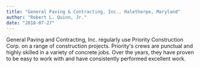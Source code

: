 ```yaml
---
title: "General Paving & Contracting, Inc., Halethorpe, Maryland"
author: "Robert L. Quinn, Jr."
date: "2018-07-27"
---
```


General Paving and Contracting, Inc. regularly use Priority Construction Corp. on a range of construction projects. Priority's crews are punctual and highly skilled in a variety of concrete jobs. Over the years, they have proven to be easy to work with and have consistently performed excellent work.
